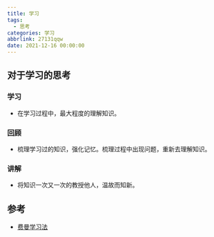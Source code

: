 ```yaml
---
title: 学习
tags:
  - 思考
categories: 学习
abbrlink: 27131qqw
date: 2021-12-16 00:00:00
---
```


## 对于学习的思考
### 学习
* 在学习过程中，最大程度的理解知识。

### 回顾
* 梳理学习过的知识，强化记忆。梳理过程中出现问题，重新去理解知识。

### 讲解
* 将知识一次又一次的教授他人，温故而知新。

## 参考
* [费曼学习法](https://baike.baidu.com/item/%E8%B4%B9%E6%9B%BC%E5%AD%A6%E4%B9%A0%E6%B3%95/50895393)
